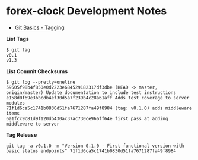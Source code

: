 # forex-clock Development Notes

- [Git Basics - Tagging](https://git-scm.com/book/en/v2/Git-Basics-Tagging)

**List Tags**
```
$ git tag
v0.1
v1.3
```

**List Commit Checksums**
```
$ git log --pretty=oneline
59505f98b4f850e0d2223e684529182317df3dbe (HEAD -> master, origin/master) Update documentation to include test instructions
e158d0f69e3bbcdb4ef30d5a7f239b4c28a61aff Adds test coverage to server modules
71f1d6ca5c1741b0830d51fa7671287fa49f8984 (tag: v0.1.0) adds middleware items
6a1fcc9c81d9f120db430ac37ac730ce966ff64e first pass at adding middleware to server
```

**Tag Release**
```
git tag -a v0.1.0 -m "Version 0.1.0 - First functional version with basic status endpoints" 71f1d6ca5c1741b0830d51fa7671287fa49f8984
```
